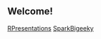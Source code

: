 ## Welcome!
[RPresentations](https://paulalc.github.io/RPresentations/)
[SparkBigeeky](https://paulalc.github.io/SparkBigeeky/)
